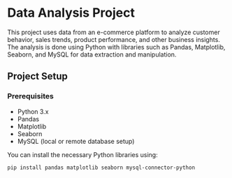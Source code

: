 # Data Analysis Project

This project uses data from an e-commerce platform to analyze customer behavior, sales trends, product performance, and other business insights. The analysis is done using Python with libraries such as Pandas, Matplotlib, Seaborn, and MySQL for data extraction and manipulation.

## Project Setup

### Prerequisites

- Python 3.x
- Pandas
- Matplotlib
- Seaborn
- MySQL (local or remote database setup)

You can install the necessary Python libraries using:

```bash
pip install pandas matplotlib seaborn mysql-connector-python
